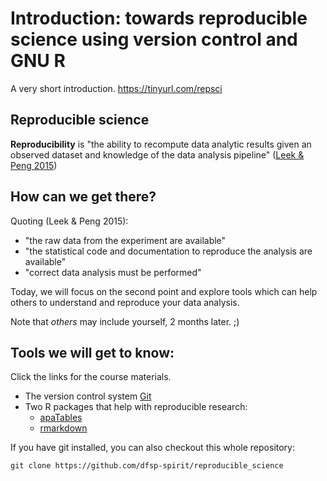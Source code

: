 # Introduction: towards reproducible science using version control and GNU R

A very short introduction. 
https://tinyurl.com/repsci

## Reproducible science


**Reproducibility** is "the ability to recompute data analytic results given an observed dataset and knowledge of the data analysis pipeline" ([Leek & Peng 2015](https://www.pnas.org/content/112/6/1645.short))


## How can we get there?

Quoting (Leek & Peng 2015):

* "the raw data from the experiment are available"
* "the statistical code and documentation to reproduce the analysis are available"
* "correct data analysis must be performed"

Today, we will focus on the second point and explore tools which can help others to understand and reproduce your data analysis.

Note that *others* may include yourself, 2 months later. ;)

## Tools we will get to know:

Click the links for the course materials.

* The version control system [Git](./git_intro/git_intro.md)
* Two R packages that help with reproducible research:
  * [apaTables](http://htmlpreview.github.io/?https://github.com/dfsp-spirit/reproducible_science/blob/master/apaTables_intro/r_apaTables_intro.html)
  * [rmarkdown](http://htmlpreview.github.io/?https://github.com/dfsp-spirit/reproducible_science/blob/master/rmarkdown_intro/rmarkdown_intro.html)
  
If you have git installed, you can also checkout this whole repository:
  
    git clone https://github.com/dfsp-spirit/reproducible_science
  

